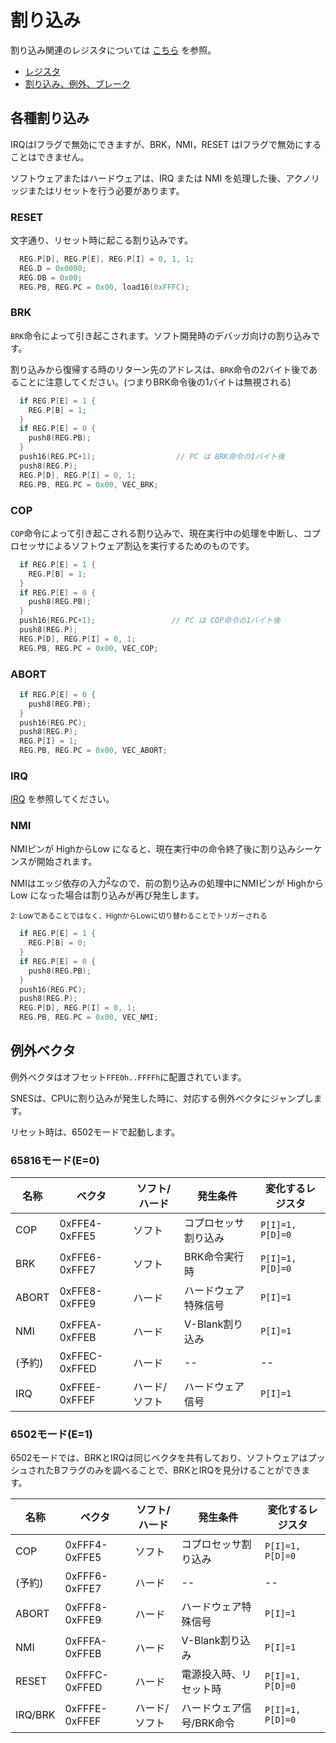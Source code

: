 # 割り込み

割り込み関連のレジスタについては [こちら](ioreg.md) を参照。
- [レジスタ](ioreg.md)
- [割り込み、例外、ブレーク](../65xx/isa/control.md#割り込み例外ブレーク)

## 各種割り込み

IRQはIフラグで無効にできますが、BRK，NMI，RESET はIフラグで無効にすることはできません。

ソフトウェアまたはハードウェアは、IRQ または NMI を処理した後、アクノリッジまたはリセットを行う必要があります。

### RESET

文字通り、リセット時に起こる割り込みです。

```go
  REG.P[D], REG.P[E], REG.P[I] = 0, 1, 1;
  REG.D = 0x0000;
  REG.DB = 0x00;
  REG.PB, REG.PC = 0x00, load16(0xFFFC);
```

### BRK

`BRK`命令によって引き起こされます。ソフト開発時のデバッガ向けの割り込みです。

割り込みから復帰する時のリターン先のアドレスは、`BRK`命令の2バイト後であることに注意してください。(つまりBRK命令後の1バイトは無視される)

```go
  if REG.P[E] = 1 {
    REG.P[B] = 1;
  }
  if REG.P[E] = 0 {
    push8(REG.PB);
  }
  push16(REG.PC+1);                  // PC は BRK命令の1バイト後
  push8(REG.P);
  REG.P[D], REG.P[I] = 0, 1;
  REG.PB, REG.PC = 0x00, VEC_BRK;
```

### COP

`COP`命令によって引き起こされる割り込みで、現在実行中の処理を中断し、コプロセッサによるソフトウェア割込を実行するためのものです。

```go
  if REG.P[E] = 1 {
    REG.P[B] = 1;
  }
  if REG.P[E] = 0 {
    push8(REG.PB);
  }
  push16(REG.PC+1);                 // PC は COP命令の1バイト後
  push8(REG.P);
  REG.P[D], REG.P[I] = 0, 1;
  REG.PB, REG.PC = 0x00, VEC_COP;
```

### ABORT

```go
  if REG.P[E] = 0 {
    push8(REG.PB);
  }
  push16(REG.PC);
  push8(REG.P);
  REG.P[I] = 1;
  REG.PB, REG.PC = 0x00, VEC_ABORT;
```

### IRQ

[IRQ](./irq.md) を参照してください。

### NMI

NMIピンが HighからLow になると、現在実行中の命令終了後に割り込みシーケンスが開始されます。

NMIはエッジ依存の入力<sup>[2](#edge)</sup>なので、前の割り込みの処理中にNMIピンが HighからLow になった場合は割り込みが再び発生します。

<sup id="level">2: Lowであることではなく、HighからLowに切り替わることでトリガーされる</sup>

```go
  if REG.P[E] = 1 {
    REG.P[B] = 0;
  }
  if REG.P[E] = 0 {
    push8(REG.PB);
  }
  push16(REG.PC);
  push8(REG.P);
  REG.P[D], REG.P[I] = 0, 1;
  REG.PB, REG.PC = 0x00, VEC_NMI;
```

## 例外ベクタ

例外ベクタはオフセット`FFE0h..FFFFh`に配置されています。

SNESは、CPUに割り込みが発生した時に、対応する例外ベクタにジャンプします。

リセット時は、6502モードで起動します。

### 65816モード(E=0)

名称 | ベクタ | ソフト/ハード | 発生条件 | 変化するレジスタ
--- | ----- | ------------ | ------ | -------------
COP | 0xFFE4-0xFFE5 | ソフト   | コプロセッサ割り込み | `P[I]=1, P[D]=0`
BRK | 0xFFE6-0xFFE7 | ソフト   | BRK命令実行時      | `P[I]=1, P[D]=0`
ABORT | 0xFFE8-0xFFE9 | ハード | ハードウェア特殊信号 | `P[I]=1`
NMI | 0xFFEA-0xFFEB | ハード   | V-Blank割り込み   | `P[I]=1`
(予約) | 0xFFEC-0xFFED | ハード	| -- | -- 
IRQ | 0xFFEE-0xFFEF | ハード/ソフト | ハードウェア信号 | `P[I]=1`

### 6502モード(E=1)

6502モードでは、BRKとIRQは同じベクタを共有しており、ソフトウェアはプッシュされたBフラグのみを調べることで、BRKとIRQを見分けることができます。

名称 | ベクタ | ソフト/ハード | 発生条件 | 変化するレジスタ
--- | ----- | ------------ | ------ | -------------
COP     |  0xFFF4-0xFFE5  | ソフト | コプロセッサ割り込み | `P[I]=1, P[D]=0`
(予約)  |  0xFFF6-0xFFE7  | ハード | -- | -- 
ABORT   | 0xFFF8-0xFFE9   | ハード | ハードウェア特殊信号 | `P[I]=1`
NMI     | 0xFFFA-0xFFEB   | ハード | V-Blank割り込み | `P[I]=1`
RESET   | 0xFFFC-0xFFED   | ハード | 電源投入時、リセット時 | `P[I]=1, P[D]=0`
IRQ/BRK | 0xFFFE-0xFFEF   | ハード/ソフト | ハードウェア信号/BRK命令 | `P[I]=1, P[D]=0`
